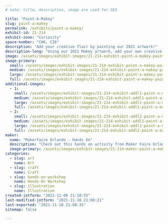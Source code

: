 ```yaml
---
# note: title, description, image are used for SEO

title: "Paint-A-Makey"
slug: paint-a-makey
permalink: /exhibits/paint-a-makey/
exhibit-id: 21-214
exhibit-zone: "Curiosity"
space-number: "CH6, CI6"
description: "Add your creative flair by painting our 2021 artwork!"
description-long: "Using our 2021 Makey artwork, add your own creative flair to our giant cutout version of it where you paint in sections using our supplies, this experience is free of charge and should be running during the entire event."
image: /assets/images/exhibit-images/21-214-exhibit-paint-a-makey-paint-a-makey-large.jpg
image-primary: 
  small: /assets/images/exhibit-images/21-214-exhibit-paint-a-makey-paint-a-makey-small.jpg
  medium: /assets/images/exhibit-images/21-214-exhibit-paint-a-makey-paint-a-makey-medium.jpg
  large: /assets/images/exhibit-images/21-214-exhibit-paint-a-makey-paint-a-makey-large.jpg
  full: /assets/images/exhibit-images/21-214-exhibit-paint-a-makey-paint-a-makey-full.jpg
additional-images: 
  - 1:
    small: /assets/images/exhibit-images/21-214-exhibit-addl1-paint-a-makey-paint-a-makey-1-small.jpg
    medium: /assets/images/exhibit-images/21-214-exhibit-addl1-paint-a-makey-paint-a-makey-1-medium.jpg
    large: /assets/images/exhibit-images/21-214-exhibit-addl1-paint-a-makey-paint-a-makey-1-large.jpg
    full: /assets/images/exhibit-images/21-214-exhibit-addl1-paint-a-makey-paint-a-makey-1-full.jpg
  - 2:
    small: /assets/images/exhibit-images/21-214-exhibit-addl2-paint-a-makey-mural-kid-small.jpg
    medium: /assets/images/exhibit-images/21-214-exhibit-addl2-paint-a-makey-mural-kid-medium.jpg
    large: /assets/images/exhibit-images/21-214-exhibit-addl2-paint-a-makey-mural-kid-large.jpg
    full: /assets/images/exhibit-images/21-214-exhibit-addl2-paint-a-makey-mural-kid-full.jpg
maker: 
  name: "Makerfaire Orlando - Hands On"
  description: "Check out this hands on activity from Maker Faire Orlando!"
  image-primary: /assets/images/exhibit-images/21-214-maker-paint-a-makey-orlando-mf-logo-medium.png
categories: 
  - slug: art
    name: Art
  - slug: craft
    name: Craft
  - slug: hands-on-workshop
    name: Hands-On Workshop
  - slug: illustration
    name: Illustration
created-jotform: "2021-11-09 21:18:55"
last-modified-jotform: "2021-11-10 21:08:21"
last-exported: "2021-11-10 21:08:35"
sitemap: false

---
```


